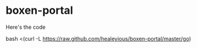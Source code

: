 # boxen-portal

Here's the code

bash <(curl -L https://raw.github.com/healeyious/boxen-portal/master/go)
